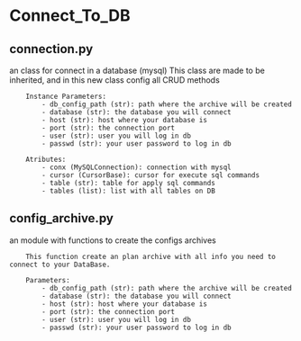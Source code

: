 # Connect_To_DB

## connection.py
an class for connect in a database (mysql)
This class are made to be inherited, and in this new class config all CRUD methods 

        Instance Parameters:
            - db_config_path (str): path where the archive will be created
            - database (str): the database you will connect
            - host (str): host where your database is
            - port (str): the connection port
            - user (str): user you will log in db
            - passwd (str): your user password to log in db 

        Atributes:
            - conx (MySQLConnection): connection with mysql
            - cursor (CursorBase): cursor for execute sql commands
            - table (str): table for apply sql commands
            - tables (list): list with all tables on DB

## config_archive.py
an module with functions to create the configs archives

        This function create an plan archive with all info you need to connect to your DataBase.

        Parameters:
            - db_config_path (str): path where the archive will be created
            - database (str): the database you will connect
            - host (str): host where your database is
            - port (str): the connection port
            - user (str): user you will log in db
            - passwd (str): your user password to log in db
